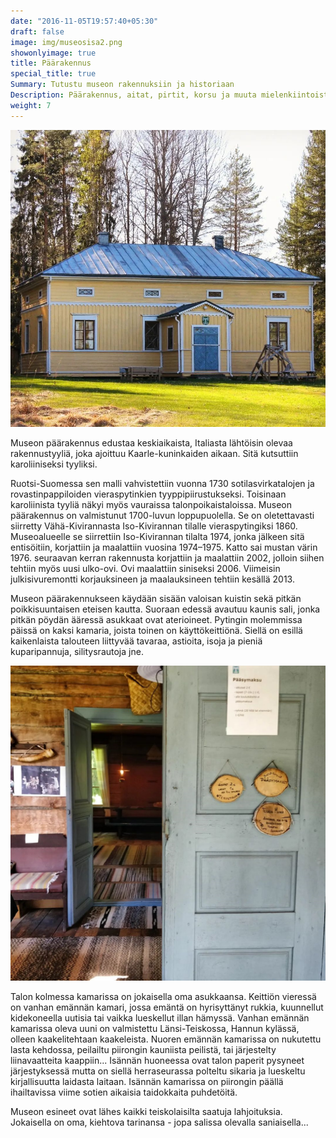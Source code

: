```yaml
---
date: "2016-11-05T19:57:40+05:30"
draft: false
image: img/museosisa2.png
showonlyimage: true
title: Päärakennus
special_title: true
Summary: Tutustu museon rakennuksiin ja historiaan
Description: Päärakennus, aitat, pirtit, korsu ja muuta mielenkiintoista.. 
weight: 7
---
```


![plot](/img/museo.png)

Museon päärakennus edustaa keskiaikaista, Italiasta lähtöisin olevaa rakennustyyliä, joka ajoittuu Kaarle-kuninkaiden aikaan. Sitä kutsuttiin karoliiniseksi tyyliksi.

Ruotsi-Suomessa sen malli vahvistettiin vuonna 1730 sotilasvirkatalojen ja rovastinpappiloiden vieraspytinkien tyyppipiirustukseksi. Toisinaan karoliinista tyyliä näkyi myös vauraissa talonpoikaistaloissa.
Museon päärakennus on valmistunut 1700-luvun loppupuolella. Se on oletettavasti siirretty Vähä-Kivirannasta Iso-Kivirannan tilalle vieraspytingiksi 1860. Museoalueelle se siirrettiin Iso-Kivirannan tilalta 1974, jonka jälkeen sitä entisöitiin, korjattiin ja maalattiin vuosina 1974–1975. Katto sai mustan värin 1976. seuraavan kerran rakennusta korjattiin ja maalattiin 2002, jolloin siihen tehtiin myös uusi ulko-ovi. Ovi maalattiin siniseksi 2006. Viimeisin julkisivuremontti korjauksineen ja maalauksineen tehtiin kesällä 2013.

Museon päärakennukseen käydään sisään valoisan kuistin sekä pitkän poikkisuuntaisen eteisen kautta. Suoraan edessä avautuu kaunis sali, jonka pitkän pöydän ääressä asukkaat ovat aterioineet. Pytingin molemmissa päissä on kaksi kamaria, joista toinen on käyttökeittiönä. Siellä on esillä kaikenlaista talouteen liittyvää tavaraa, astioita, isoja ja pieniä kuparipannuja, silitysrautoja jne.

![plot](/img/museosisa.png)

Talon kolmessa kamarissa on jokaisella oma asukkaansa. Keittiön vieressä on vanhan emännän kamari, jossa emäntä on hyrisyttänyt rukkia, kuunnellut kidekoneella uutisia tai vaikka lueskellut illan hämyssä. Vanhan emännän kamarissa oleva uuni on valmistettu Länsi-Teiskossa, Hannun kylässä, olleen kaakelitehtaan kaakeleista.
Nuoren emännän kamarissa on nukutettu lasta kehdossa, peilailtu piirongin kauniista peilistä, tai järjestelty liinavaatteita kaappiin...
Isännän huoneessa ovat talon paperit pysyneet järjestyksessä mutta on siellä herraseurassa polteltu sikaria ja lueskeltu kirjallisuutta laidasta laitaan. Isännän kamarissa on piirongin päällä ihailtavissa viime sotien aikaisia taidokkaita puhdetöitä.

Museon esineet ovat lähes kaikki teiskolaisilta saatuja lahjoituksia. Jokaisella on oma, kiehtova tarinansa - jopa salissa olevalla saniaisella...
